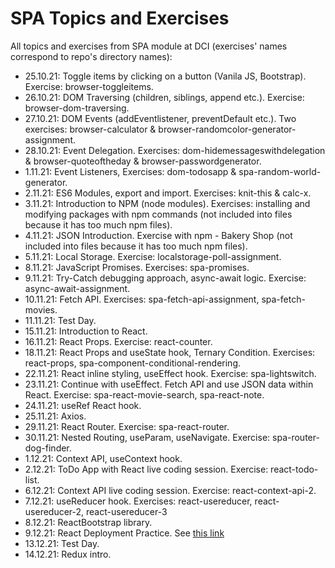 # SPA Topics and Exercises

All topics and exercises from SPA module at DCI (exercises' names correspond to repo's directory names):

- 25.10.21: Toggle items by clicking on a button (Vanila JS, Bootstrap). Exercise: browser-toggleitems.
- 26.10.21: DOM Traversing (children, siblings, append etc.). Exercise: browser-dom-traversing.
- 27.10.21: DOM Events (addEventlistener, preventDefault etc.). Two exercises: browser-calculator & browser-randomcolor-generator-assignment.
- 28.10.21: Event Delegation. Exercises: dom-hidemessageswithdelegation & browser-quoteoftheday & browser-passwordgenerator.
- 1.11.21: Event Listeners, Exercises: dom-todosapp & spa-random-world-generator.
- 2.11.21: ES6 Modules, export and import. Exercises: knit-this & calc-x.
- 3.11.21: Introduction to NPM (node modules). Exercises: installing and modifying packages with npm commands (not included into files because it has too much npm files).
- 4.11.21: JSON Introduction. Exercise with npm - Bakery Shop (not included into files because it has too much npm files).
- 5.11.21: Local Storage. Exercise: localstorage-poll-assignment.
- 8.11.21: JavaScript Promises. Exercises: spa-promises.
- 9.11.21: Try-Catch debugging approach, async-await logic. Exercise: async-await-assignment.
- 10.11.21: Fetch API. Exercises: spa-fetch-api-assignment, spa-fetch-movies.
- 11.11.21: Test Day.
- 15.11.21: Introduction to React.
- 16.11.21: React Props. Exercise: react-counter.
- 18.11.21: React Props and useState hook, Ternary Condition. Exercises: react-props, spa-component-conditional-rendering.
- 22.11.21: React inline styling, useEffect hook. Exercise: spa-lightswitch.
- 23.11.21: Continue with useEffect. Fetch API and use JSON data within React. Exercise: spa-react-movie-search, spa-react-note.
- 24.11.21: useRef React hook.
- 25.11.21: Axios.
- 29.11.21: React Router. Exercise: spa-react-router.
- 30.11.21: Nested Routing, useParam, useNavigate. Exercise: spa-router-dog-finder.
- 1.12.21: Context API, useContext hook.
- 2.12.21: ToDo App with React live coding session. Exercise: react-todo-list.
- 6.12.21: Context API live coding session. Exercise: react-context-api-2. 
- 7.12.21: useReducer hook. Exercises: react-usereducer, react-usereducer-2, react-usereducer-3
- 8.12.21: ReactBootstrap library.
- 9.12.21: React Deployment Practice. See [this link](https://github.com/Sempris/react-deployment-practice)
- 13.12.21: Test Day.
- 14.12.21: Redux intro.
